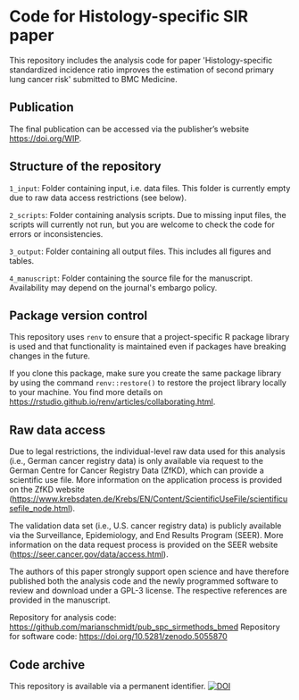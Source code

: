 # Code for Histology-specific SIR paper

This repository includes the analysis code for paper 'Histology-specific standardized incidence ratio improves the estimation of second primary lung cancer risk' submitted to BMC Medicine.


## Publication

The final publication can be accessed via the publisher’s website https://doi.org/WIP.


## Structure of the repository

`1_input`: Folder containing input, i.e. data files. This folder is currently empty due to raw data access restrictions (see below).

`2_scripts`: Folder containing analysis scripts. Due to missing input files, the scripts will currently not run, but you are welcome to check the code for errors or inconsistencies.

`3_output`: Folder containing all output files. This includes all figures and tables.

`4_manuscript`: Folder containing the source file for the manuscript. Availability may depend on the journal's embargo policy.


## Package version control

This repository uses `renv` to ensure that a project-specific R package library is used and that functionality is maintained even if packages have breaking changes in the future.

If you clone this package, make sure you create the same package library by using the command `renv::restore()` to restore the project library locally to your machine.
You find more details on https://rstudio.github.io/renv/articles/collaborating.html.


## Raw data access

Due to legal restrictions, the individual-level raw data used for this analysis (i.e., German cancer registry data) is only available via request to the German Centre for Cancer Registry Data (ZfKD), which can provide a scientific use file. More information on the application process is provided on the ZfKD website (https://www.krebsdaten.de/Krebs/EN/Content/ScientificUseFile/scientificusefile_node.html).

The validation data set (i.e., U.S. cancer registry data) is publicly available via the Surveillance, Epidemiology, and End Results Program (SEER). More information on the data request process is provided on the SEER website (https://seer.cancer.gov/data/access.html).

The authors of this paper strongly support open science and have therefore published both the analysis code and the newly programmed software to review and download under a GPL-3 license. The respective references are provided in the manuscript.

Repository for analysis code: https://github.com/marianschmidt/pub_spc_sirmethods_bmed
Repository for software code: https://doi.org/10.5281/zenodo.5055870


## Code archive

This repository is available via a permanent identifier.
[![DOI](https://zenodo.org/badge/398055956.svg)](https://zenodo.org/badge/latestdoi/398055956)
